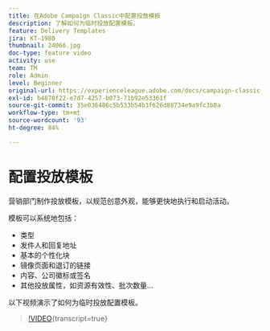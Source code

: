 ```yaml
---
title: 在Adobe Campaign Classic中配置投放模板
description: 了解如何为临时投放配置模板。
feature: Delivery Templates
jira: KT-1980
thumbnail: 24066.jpg
doc-type: feature video
activity: use
team: TM
role: Admin
level: Beginner
original-url: https://experienceleague.adobe.com/docs/campaign-classic-learn/tutorials/sending-messages/delivery-template-configuration.html
exl-id: b4870f22-e7d7-4257-b073-71b92e53361f
source-git-commit: 35e036486c5b533b54b3f626d88734e9a9fc3b8a
workflow-type: tm+mt
source-wordcount: '93'
ht-degree: 84%

---
```


# 配置投放模板

营销部门制作投放模板，以规范创意外观，能够更快地执行和启动活动。

模板可以系统地包括：

* 类型
* 发件人和回复地址
* 基本的个性化块
* 镜像页面和退订的链接
* 内容、公司徽标或签名
* 其他投放属性，如资源有效性、批次数量…

以下视频演示了如何为临时投放配置模板。

>[!VIDEO](https://video.tv.adobe.com/v/24066?quality=12&learn=on){transcript=true}
